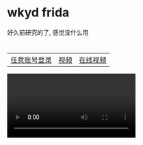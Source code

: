 # wkyd frida
好久前研究的了, 感觉没什么用

# 
||||
|--|--|--|
|[任意账号登录](./hook/任意账号登录/)|[视频](./video/origin.mp4)|[在线视频](http://124.220.82.47:9099/%E6%97%A7%E7%9A%84/wkydhook/origin.mp4)|
    
<video controls style="max-width: 100%; height: auto;">
  <source src="./video/origin.mp4" type="video/mp4">
  无法播放视频
</video>
